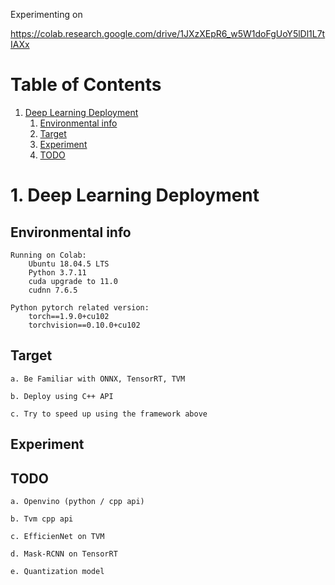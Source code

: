 Experimenting on

https://colab.research.google.com/drive/1JXzXEpR6_w5W1doFgUoY5lDl1L7tIAXx

# Table of Contents
1. [Deep Learning Deployment](#dld)
    1. [Environmental info](#ei)
    2. [Target](#ta)
    3. [Experiment](#ex)
    4. [TODO](#todo)
    
    
# <a name="dld">1. Deep Learning Deployment

## <a name="ei">Environmental info
    Running on Colab:
        Ubuntu 18.04.5 LTS
        Python 3.7.11
        cuda upgrade to 11.0
        cudnn 7.6.5
        
    Python pytorch related version:
        torch==1.9.0+cu102
        torchvision==0.10.0+cu102
  
  
## <a name="ta">Target
    a. Be Familiar with ONNX, TensorRT, TVM
    
    b. Deploy using C++ API
            
    c. Try to speed up using the framework above
  
## <a name="ex">Experiment
    
## <a name="todo">TODO
    a. Openvino (python / cpp api)
    
    b. Tvm cpp api
    
    c. EfficienNet on TVM
    
    d. Mask-RCNN on TensorRT
    
    e. Quantization model
